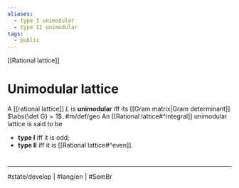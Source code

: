 ```yaml
---
aliases:
  - type I unimodular
  - type II unimodular
tags:
  - public
---
```

[[Rational lattice]]
# Unimodular lattice

A [[rational lattice]] $L$ is **unimodular** iff its [[Gram matrix|Gram determinant]] $\abs{\det G} = 1$. #m/def/geo
An [[Rational lattice#^integral]] unimodular lattice is said to be

- **type I** iff it is odd;
- **type II** iff it is [[Rational lattice#^even]].


#
---
#state/develop | #lang/en | #SemBr
